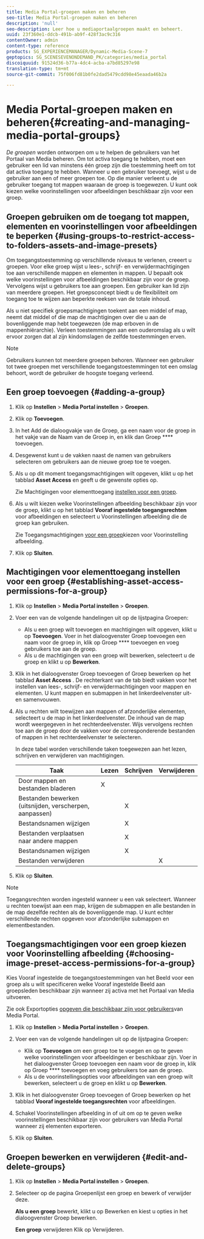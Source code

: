 ```yaml
---
title: Media Portal-groepen maken en beheren
seo-title: Media Portal-groepen maken en beheren
description: 'null'
seo-description: Leer hoe u mediaportaalgroepen maakt en beheert.
uuid: 23f360e1-ddcb-491b-ab9f-428f3ac9c316
contentOwner: admin
content-type: reference
products: SG_EXPERIENCEMANAGER/Dynamic-Media-Scene-7
geptopics: SG_SCENESEVENONDEMAND_PK/categories/media_portal
discoiquuid: 91524d36-b77a-4dc4-acba-a7bd85297e98
translation-type: tm+mt
source-git-commit: 75f006fd81b0fe2dad5479cdd98e45eaada46b2a

---
```



# Media Portal-groepen maken en beheren{#creating-and-managing-media-portal-groups}

*De groepen* worden ontworpen om u te helpen de gebruikers van het Portaal van Media beheren. Om tot activa toegang te hebben, moet een gebruiker een lid van minstens één groep zijn die toestemming heeft om tot dat activa toegang te hebben. Wanneer u een gebruiker toevoegt, wijst u de gebruiker aan een of meer groepen toe. Op die manier verleent u de gebruiker toegang tot mappen waaraan de groep is toegewezen. U kunt ook kiezen welke voorinstellingen voor afbeeldingen beschikbaar zijn voor een groep.

## Groepen gebruiken om de toegang tot mappen, elementen en voorinstellingen voor afbeeldingen te beperken {#using-groups-to-restrict-access-to-folders-assets-and-image-presets}

Om toegangstoestemming op verschillende niveaus te verlenen, creeert u groepen. Voor elke groep wijst u lees-, schrijf- en verwijdermachtigingen toe aan verschillende mappen en elementen in mappen. U bepaalt ook welke voorinstellingen voor afbeeldingen beschikbaar zijn voor de groep. Vervolgens wijst u gebruikers toe aan groepen. Een gebruiker kan lid zijn van meerdere groepen. Het groepsconcept biedt u de flexibiliteit om toegang toe te wijzen aan beperkte reeksen van de totale inhoud.

Als u niet specifiek groepsmachtigingen toekent aan een middel of map, neemt dat middel of die map de machtigingen over die u aan de bovenliggende map hebt toegewezen (de map erboven in de mappenhiërarchie). Verleen toestemmingen aan een ouderomslag als u wilt ervoor zorgen dat al zijn kindomslagen de zelfde toestemmingen erven.

>[!NOTE]
>
>Gebruikers kunnen tot meerdere groepen behoren. Wanneer een gebruiker tot twee groepen met verschillende toegangstoestemmingen tot een omslag behoort, wordt de gebruiker de hoogste toegang verleend.

## Een groep toevoegen {#adding-a-group}

1. Klik op **Instellen** > **Media Portal instellen** > **Groepen**.
1. Klik op **Toevoegen**.
1. In het Add de dialoogvakje van de Groep, ga een naam voor de groep in het vakje van de Naam van de Groep in, en klik dan Groep **** toevoegen.
1. Desgewenst kunt u de vakken naast de namen van gebruikers selecteren om gebruikers aan de nieuwe groep toe te voegen.
1. Als u op dit moment toegangsmachtigingen wilt opgeven, klikt u op het tabblad **Asset Access** en geeft u de gewenste opties op.

   Zie Machtigingen voor elementtoegang [instellen voor een groep](creating-media-portal-groups.md#establishing_asset_access_permissions_for_a_group).

1. Als u wilt kiezen welke Voorinstellingen afbeelding beschikbaar zijn voor de groep, klikt u op het tabblad **Vooraf ingestelde toegangsrechten** voor afbeeldingen en selecteert u Voorinstellingen afbeelding die de groep kan gebruiken.

   Zie Toegangsmachtigingen [voor een groep](creating-media-portal-groups.md#choosing_image_preset_access_permissions_for_a_group)kiezen voor Voorinstelling afbeelding.

1. Klik op **Sluiten**.

## Machtigingen voor elementtoegang instellen voor een groep {#establishing-asset-access-permissions-for-a-group}

1. Klik op **Instellen** > **Media Portal instellen** > **Groepen**.
1. Voer een van de volgende handelingen uit op de lijstpagina Groepen:

   * Als u een groep wilt toevoegen en machtigingen wilt opgeven, klikt u op **Toevoegen**. Voer in het dialoogvenster Groep toevoegen een naam voor de groep in, klik op Groep **** toevoegen en voeg gebruikers toe aan de groep.
   * Als u de machtigingen van een groep wilt bewerken, selecteert u de groep en klikt u op **Bewerken**.

1. Klik in het dialoogvenster Groep toevoegen of Groep bewerken op het tabblad **Asset Access** . De rechterkant van de tab biedt vakken voor het instellen van lees-, schrijf- en verwijdermachtigingen voor mappen en elementen. U kunt mappen en submappen in het linkerdeelvenster uit- en samenvouwen.
1. Als u rechten wilt toewijzen aan mappen of afzonderlijke elementen, selecteert u de map in het linkerdeelvenster. De inhoud van de map wordt weergegeven in het rechterdeelvenster. Wijs vervolgens rechten toe aan de groep door de vakken voor de corresponderende bestanden of mappen in het rechterdeelvenster te selecteren.

   In deze tabel worden verschillende taken toegewezen aan het lezen, schrijven en verwijderen van machtigingen.

   | Taak | Lezen | Schrijven | Verwijderen |
   |--- |--- |--- |--- |
   | Door mappen en bestanden bladeren | X |  |  |
   | Bestanden bewerken (uitsnijden, verscherpen, aanpassen) |  | X |  |
   | Bestandsnamen wijzigen |  | X |  |
   | Bestanden verplaatsen naar andere mappen |  | X |  |
   | Bestandsnamen wijzigen |  | X |  |
   | Bestanden verwijderen |  |  | X |

1. Klik op **Sluiten**.

>[!NOTE]
>
>Toegangsrechten worden ingesteld wanneer u een vak selecteert. Wanneer u rechten toewijst aan een map, krijgen de submappen en alle bestanden in de map dezelfde rechten als de bovenliggende map. U kunt echter verschillende rechten opgeven voor afzonderlijke submappen en elementbestanden.

## Toegangsmachtigingen voor een groep kiezen voor Voorinstelling afbeelding {#choosing-image-preset-access-permissions-for-a-group}

Kies Vooraf ingestelde de toegangstoestemmingen van het Beeld voor een groep als u wilt specificeren welke Vooraf ingestelde Beeld aan groepsleden beschikbaar zijn wanneer zij activa met het Portaal van Media uitvoeren.

Zie ook Exportopties [opgeven die beschikbaar zijn voor gebruikers](specifying-export-options-available-media.md#specifying_export_options_available_to_media_portal_users)van Media Portal.

1. Klik op **Instellen** > **Media Portal instellen** > **Groepen**.
1. Voer een van de volgende handelingen uit op de lijstpagina Groepen:

   * Klik op **Toevoegen** om een groep toe te voegen en op te geven welke voorinstellingen voor afbeeldingen er beschikbaar zijn. Voer in het dialoogvenster Groep toevoegen een naam voor de groep in, klik op Groep **** toevoegen en voeg gebruikers toe aan de groep.
   * Als u de voorinstellingsopties voor afbeeldingen van een groep wilt bewerken, selecteert u de groep en klikt u op **Bewerken**.

1. Klik in het dialoogvenster Groep toevoegen of Groep bewerken op het tabblad **Vooraf ingestelde toegangsrechten** voor afbeeldingen.
1. Schakel Voorinstellingen afbeelding in of uit om op te geven welke voorinstellingen beschikbaar zijn voor gebruikers van Media Portal wanneer zij elementen exporteren.
1. Klik op **Sluiten**.

## Groepen bewerken en verwijderen {#edit-and-delete-groups}

1. Klik op **Instellen** > **Media Portal instellen** > **Groepen**.
1. Selecteer op de pagina Groepenlijst een groep en bewerk of verwijder deze.

   **Als u een groep** bewerkt, klikt u op Bewerken en kiest u opties in het dialoogvenster Groep bewerken.

   **Een groep** verwijderen Klik op Verwijderen.

